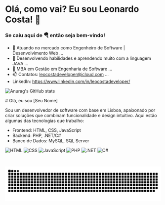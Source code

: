 <h1> Olá, como vai? Eu sou Leonardo Costa! 👋 </h1>

<h3> Se caiu aqui de 🪂 então seja bem-vindo! </h3>

- 🔭 Atuando no mercado como Engenheiro de Software | Desenvolvimento Web ...
- 🌱 Desenvolvendo habilidades e aprendendo muito com a linguagem JAVA ...
- 👯 MBA em Gestão em Engenharia de Software ...
- 📫 Contatos: leocostadeveloper@icloud.com ...
- LinkedIn: https://www.linkedin.com/in/leocostadeveloper/

![Anurag's GitHub stats](https://github-readme-stats.vercel.app/api?username=leocostarj22&show_icons=true&theme=tokyonight)

<div style="align: center">
# Olá, eu sou [Seu Nome]

Sou um desenvolvedor de software com base em Lisboa, apaixonado por criar soluções que combinam funcionalidade e design intuitivo. Aqui estão algumas das tecnologias que trabalho:

- Frontend: HTML, CSS, JavaScript
- Backend: PHP, .NET/C#
- Banco de Dados: MySQL, SQL Server

![HTML](https://img.shields.io/badge/-HTML-E34F26?style=flat&logo=html5&logoColor=white)
![CSS](https://img.shields.io/badge/-CSS-1572B6?style=flat&logo=css3&logoColor=white)
![JavaScript](https://img.shields.io/badge/-JavaScript-F7DF1E?style=flat&logo=javascript&logoColor=black)
![PHP](https://img.shields.io/badge/-PHP-777BB4?style=flat&logo=php&logoColor=white)
![.NET](https://img.shields.io/badge/-.NET-512BD4?style=flat&logo=.net&logoColor=white)
![C#](https://img.shields.io/badge/-C%23-239120?style=flat&logo=c-sharp&logoColor=white)

</div>
<br>
<div>

  ![GitHub Snake Light](https://raw.githubusercontent.com/Platane/snk/output/github-contribution-grid-snake.svg)
  
</div>

